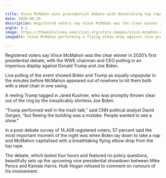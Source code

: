 ```yaml
---

title: Vince McMahon wins presidential debate with devastating top rope finish
date: 2020-09-29
description: Registered voters say Vince McMahon was the clear winner in 2020’s first presidential debate, with the WWE chairman and CEO putting in an imperious display against Donald Trump and Joe Biden.
angle: 0.1
image: https://thewhalelines.neocities.org/story-images/vince-mcmahon-wins-first-presidential-debate.png
imageAlt: Vince McMahon performing a flying elbow drop against vice president Joe Biden

---
```


Registered voters say Vince McMahon was the clear winner in 2020’s first presidential debate, with the WWE chairman and CEO putting in an imperious display against Donald Trump and Joe Biden.

Live polling of the event showed Biden and Trump as equally unpopular in the minutes before McMahon appeared out of nowhere to hit them both with a steel chair in one swing.

A reeling Trump tagged in Jared Kushner, who was promptly thrown clear out of the ring by the inexplicably shirtless Joe Biden.

“Trump performed well in the trash talk,” said CNN political analyst David Gergen, “but fleeing the building was a mistake. People wanted to see a show.”

In a post-debate survey of 14,408 registered voters, 57 percent said the most important moment of the night was when Biden lay down to take a nap and McMahon capitalised with a breathtaking flying elbow drop from the top rope.

The debate, which lasted four hours and featured no policy questions, beautifully sets up the upcoming vice presidential showdown between Mike Pence and Kamala Harris. Hulk Hogan refused to comment on rumours of his involvement.